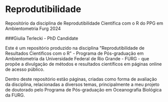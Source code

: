 # Reprodutibilidade
Repositório da disciplina de Reprodutibilidade Científica com o R do PPG em Ambientometria Furg 2024

###Giulia Terlecki  - PhD Candidate

Este é um repositório produzido na disciplina "Reprodutibilidade de Resultados Cientificos com o R" - Programa de Pós-graduação em Ambientometria da Universidade Federal de Rio Grande - FURG - que propõe a divulgação de métodos e resultados científicos em páginas online de acesso público.

Dentro deste repositório estão páginas, criadas como forma de avaliação da disciplina, relacionadas a diversos temas,  principalmente a meu projeto de doutorado pelo Programa de Pós-graduação em Oceanografia Biológica da FURG.
